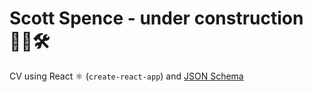 # Scott Spence - under construction 👷‍♀️🛠

CV using React ⚛️ (`create-react-app`) and [JSON Schema]

<!-- Links -->

[json schema]: https://jsonresume.org/schema/
